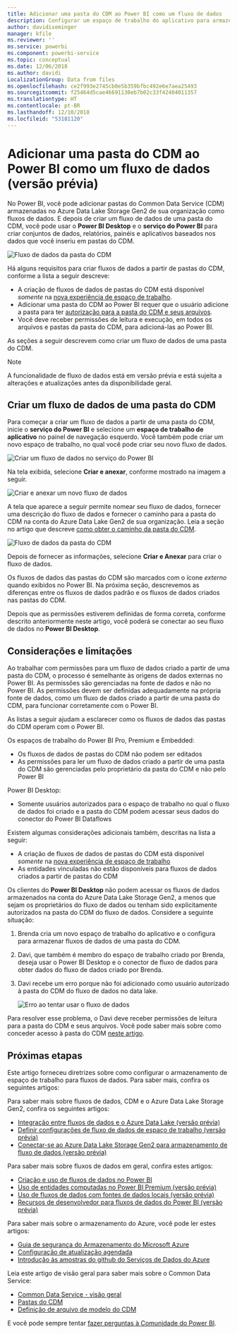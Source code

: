 ```yaml
---
title: Adicionar uma pasta do CDM ao Power BI como um fluxo de dados
description: Configurar um espaço de trabalho do aplicativo para armazenar sua definição de fluxo de dados e arquivos de dados no Azure Data Lake Storage Gen2
author: davidiseminger
manager: kfile
ms.reviewer: ''
ms.service: powerbi
ms.component: powerbi-service
ms.topic: conceptual
ms.date: 12/06/2018
ms.author: davidi
LocalizationGroup: Data from files
ms.openlocfilehash: ce2f993e2745cb0e5b359bfbc492e6e7aea25493
ms.sourcegitcommit: f25464d5cae46691130eb7b02c33f42404011357
ms.translationtype: HT
ms.contentlocale: pt-BR
ms.lasthandoff: 12/10/2018
ms.locfileid: "53181120"
---
```

# <a name="add-a-cdm-folder-to-power-bi-as-a-dataflow-preview"></a>Adicionar uma pasta do CDM ao Power BI como um fluxo de dados (versão prévia)

No Power BI, você pode adicionar pastas do Common Data Service (CDM) armazenadas no Azure Data Lake Storage Gen2 de sua organização como fluxos de dados. E depois de criar um fluxo de dados de uma pasta do CDM, você pode usar o **Power BI Desktop** e o **serviço do Power BI** para criar conjuntos de dados, relatórios, painéis e aplicativos baseados nos dados que você inseriu em pastas do CDM.

![Fluxo de dados da pasta do CDM](media/service-dataflows-add-cdm-folder/dataflow-from-cdm-folder_01.jpg)

Há alguns requisitos para criar fluxos de dados a partir de pastas do CDM, conforme a lista a seguir descreve:

* A criação de fluxos de dados de pastas do CDM está disponível *somente* na [nova experiência de espaço de trabalho](service-create-the-new-workspaces.md). 
* Adicionar uma pasta do CDM ao Power BI requer que o usuário adicione a pasta para ter [autorização para a pasta do CDM e seus arquivos](https://go.microsoft.com/fwlink/?linkid=2029121).
* Você deve receber permissões de leitura e execução, em todos os arquivos e pastas da pasta do CDM, para adicioná-las ao Power BI.

As seções a seguir descrevem como criar um fluxo de dados de uma pasta do CDM.

> [!NOTE]
> A funcionalidade de fluxo de dados está em versão prévia e está sujeita a alterações e atualizações antes da disponibilidade geral.

## <a name="create-a-dataflow-from-a-cdm-folder"></a>Criar um fluxo de dados de uma pasta do CDM

Para começar a criar um fluxo de dados a partir de uma pasta do CDM, inicie o **serviço do Power BI** e selecione um **espaço de trabalho de aplicativo** no painel de navegação esquerdo. Você também pode criar um novo espaço de trabalho, no qual você pode criar seu novo fluxo de dados.

![Criar um fluxo de dados no serviço do Power BI](media/service-dataflows-add-cdm-folder/dataflow-from-cdm-folder_02.jpg)

Na tela exibida, selecione **Criar e anexar**, conforme mostrado na imagem a seguir.

![Criar e anexar um novo fluxo de dados](media/service-dataflows-add-cdm-folder/dataflow-from-cdm-folder_03.jpg)

A tela que aparece a seguir permite nomear seu fluxo de dados, fornecer uma descrição do fluxo de dados e fornecer o caminho para a pasta do CDM na conta do Azure Data Lake Gen2 de sua organização. Leia a seção no artigo que descreve [como obter o caminho da pasta do CDM](service-dataflows-configure-workspace-storage-settings.md#get-the-uri-of-stored-dataflow-files). 

![Fluxo de dados da pasta do CDM](media/service-dataflows-add-cdm-folder/dataflow-from-cdm-folder_01.jpg)

Depois de fornecer as informações, selecione **Criar e Anexar** para criar o fluxo de dados.

Os fluxos de dados das pastas do CDM são marcados com o ícone *externo* quando exibidos no Power BI. Na próxima seção, descrevemos as diferenças entre os fluxos de dados padrão e os fluxos de dados criados nas pastas do CDM.

Depois que as permissões estiverem definidas de forma correta, conforme descrito anteriormente neste artigo, você poderá se conectar ao seu fluxo de dados no **Power BI Desktop**.


## <a name="considerations-and-limitations"></a>Considerações e limitações

Ao trabalhar com permissões para um fluxo de dados criado a partir de uma pasta do CDM, o processo é semelhante às origens de dados externas no Power BI. As permissões são gerenciadas na fonte de dados e não no Power BI. As permissões devem ser definidas adequadamente na própria fonte de dados, como um fluxo de dados criado a partir de uma pasta do CDM, para funcionar corretamente com o Power BI.

As listas a seguir ajudam a esclarecer como os fluxos de dados das pastas do CDM operam com o Power BI.

Os espaços de trabalho do Power BI Pro, Premium e Embedded:
* Os fluxos de dados de pastas do CDM não podem ser editados
* As permissões para ler um fluxo de dados criado a partir de uma pasta do CDM são gerenciadas pelo proprietário da pasta do CDM e não pelo Power BI

Power BI Desktop:
* Somente usuários autorizados para o espaço de trabalho no qual o fluxo de dados foi criado e a pasta do CDM podem acessar seus dados do conector do Power BI Dataflows


Existem algumas considerações adicionais também, descritas na lista a seguir:

* A criação de fluxos de dados de pastas do CDM está disponível *somente* na [nova experiência de espaço de trabalho](service-create-the-new-workspaces.md)
* As entidades vinculadas não estão disponíveis para fluxos de dados criados a partir de pastas do CDM


Os clientes do **Power BI Desktop** não podem acessar os fluxos de dados armazenados na conta do Azure Data Lake Storage Gen2, a menos que sejam os proprietários do fluxo de dados ou tenham sido explicitamente autorizados na pasta do CDM do fluxo de dados. Considere a seguinte situação:

1.  Brenda cria um novo espaço de trabalho do aplicativo e o configura para armazenar fluxos de dados de uma pasta do CDM.
2.  Davi, que também é membro do espaço de trabalho criado por Brenda, deseja usar o Power BI Desktop e o conector de fluxo de dados para obter dados do fluxo de dados criado por Brenda.
3.  Davi recebe um erro porque não foi adicionado como usuário autorizado à pasta do CDM do fluxo de dados no data lake.

    ![Erro ao tentar usar o fluxo de dados](media/service-dataflows-configure-workspace-storage-settings/dataflow-storage-settings_08.jpg)

Para resolver esse problema, o Davi deve receber permissões de leitura para a pasta do CDM e seus arquivos. Você pode saber mais sobre como conceder acesso à pasta do CDM [neste artigo](https://go.microsoft.com/fwlink/?linkid=2029121).


## <a name="next-steps"></a>Próximas etapas

Este artigo forneceu diretrizes sobre como configurar o armazenamento de espaço de trabalho para fluxos de dados. Para saber mais, confira os seguintes artigos:

Para saber mais sobre fluxos de dados, CDM e o Azure Data Lake Storage Gen2, confira os seguintes artigos:

* [Integração entre fluxos de dados e o Azure Data Lake (versão prévia)](service-dataflows-azure-data-lake-integration.md)
* [Definir configurações de fluxo de dados de espaço de trabalho (versão prévia)](service-dataflows-configure-workspace-storage-settings.md)
* [Conectar-se ao Azure Data Lake Storage Gen2 para armazenamento de fluxo de dados (versão prévia)](service-dataflows-connect-azure-data-lake-storage-gen2.md)

Para saber mais sobre fluxos de dados em geral, confira estes artigos:

* [Criação e uso de fluxos de dados no Power BI](service-dataflows-create-use.md)
* [Uso de entidades computadas no Power BI Premium (versão prévia)](service-dataflows-computed-entities-premium.md)
* [Uso de fluxos de dados com fontes de dados locais (versão prévia)](service-dataflows-on-premises-gateways.md)
* [Recursos de desenvolvedor para fluxos de dados do Power BI (versão prévia)](service-dataflows-developer-resources.md)

Para saber mais sobre o armazenamento do Azure, você pode ler estes artigos:
* [Guia de segurança do Armazenamento do Microsoft Azure](https://docs.microsoft.com/azure/storage/common/storage-security-guide)
* [Configuração de atualização agendada](refresh-scheduled-refresh.md)
* [Introdução às amostras do github do Serviços de Dados do Azure](https://aka.ms/cdmadstutorial)

Leia este artigo de visão geral para saber mais sobre o Common Data Service:
* [Common Data Service - visão geral ](https://docs.microsoft.com/powerapps/common-data-model/overview)
* [Pastas do CDM](https://go.microsoft.com/fwlink/?linkid=2045304)
* [Definição de arquivo de modelo do CDM](https://go.microsoft.com/fwlink/?linkid=2045521)

E você pode sempre tentar [fazer perguntas à Comunidade do Power BI](http://community.powerbi.com/).

